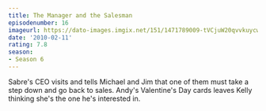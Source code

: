```yaml
---
title: The Manager and the Salesman
episodenumber: 16
imageurl: https://dato-images.imgix.net/151/1471789009-tVCjuW20qvvkuycwSK0NI8Aiiq6.jpg?ixlib=rb-1.1.0&ch=DPR%2CWidth&auto=compress%2Cformat
date: '2010-02-11'
rating: 7.8
season:
- Season 6
---
```


Sabre's CEO visits and tells Michael and Jim that one of them must take a step down and go back to sales. Andy's Valentine's Day cards leaves Kelly thinking she's the one he's interested in.
